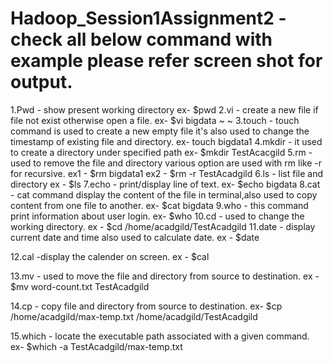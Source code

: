 # Hadoop_Session1Assignment2  - check all below command with example please refer screen shot for output.

1.Pwd - show present working directory
ex- $pwd
2.vi - create a new file if file not exist otherwise open a file.
ex- $vi bigdata
~
~
3.touch - touch command is used to create a new empty file it's also used to change the timestamp of existing file and directory.
ex- touch bigdata1
4.mkdir - it used to create a directory under specified path
ex- $mkdir TestAcacgild
5.rm - used to remove the file and directory various option are used with rm like -r for recursive.
ex1 - $rm bigdata1
ex2 - $rm -r TestAcadgild
6.ls - list file and directory
ex - $ls
7.echo - print/display line of text.
ex- $echo bigdata
8.cat - cat command display the content of the file in terminal,also used to copy content from one file to another.
ex- $cat bigdata
9.who - this command print information about user login.
ex- $who
10.cd - used to change the working directory.
ex - $cd /home/acadgild/TestAcadgild
11.date - display current date and time also used to calculate date.
ex - $date

12.cal -display the calender on screen.
ex - $cal

13.mv - used to move the file and directory from source to destination.
ex - $mv word-count.txt TestAcadgild

14.cp - copy file and directory from source to destination.
ex- $cp /home/acadgild/max-temp.txt /home/acadgild/TestAcadgild

15.which - locate the executable path associated with a given command.
ex- $which -a TestAcadgild/max-temp.txt
